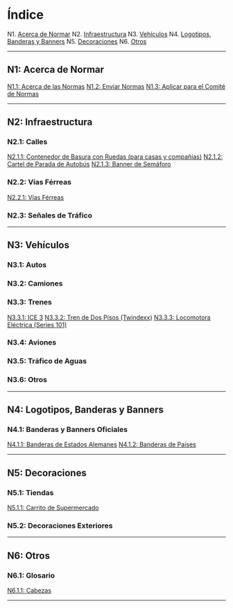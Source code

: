 # Índice

N1. [Acerca de Normar](#n1-acerca-de-normar)
N2. [Infraestructura](#n2-infraestructura)
N3. [Vehículos](#n3-vehículos)
N4. [Logotipos, Banderas y Banners](#n4-logotipos-banderas-y-banners)
N5. [Decoraciones](#n5-decoraciones)
N6. [Otros](#n6-otros)

---

## N1: Acerca de Normar

[N1.1: Acerca de las Normas](/BTEN/ES/N1/1)
[N1.2: Enviar Normas](/BTEN/ES/N1/2)
[N1.3: Aplicar para el Comité de Normas](/BTEN/ES/N1/3)


***

## N2: Infraestructura
### N2.1: Calles
[N2.1.1: Contenedor de Basura con Ruedas (para casas y compañías)](/BTEN/ES/N2/1/1)
[N2.1.2: Cartel de Parada de Autobús](/BTEN/ES/N2/1/2)
[N2.1.3: Banner de Semáforo](/BTEN/ES/N2/1/3)
### N2.2: Vías Férreas
[N2.2.1: Vías Férreas](/BTEN/ES/N2/2/1)
### N2.3: Señales de Tráfico

***

## N3: Vehículos
### N3.1: Autos
### N3.2: Camiones
### N3.3: Trenes
[N3.3.1: ICE 3](/BTEN/ES/N3/3/1)
[N3.3.2: Tren de Dos Pisos (Twindexx)](/BTEN/ES/N3/3/2)
[N3.3.3: Locomotora Eléctrica (Series 101)](/BTEN/ES/N3/3/3)
### N3.4: Aviones
### N3.5: Tráfico de Aguas
### N3.6: Otros

***

## N4: Logotipos, Banderas y Banners
### N4.1: Banderas y Banners Oficiales
[N4.1.1: Banderas de Estados Alemanes](/BTEN/ES/N4/1/1)
[N4.1.2: Banderas de Países](/BTEN/ES/N4/1/2)

***


## N5: Decoraciones
### N5.1: Tiendas
[N5.1.1: Carrito de Supermercado](/BTEN/ES/N5/1/1)
### N5.2: Decoraciones Exteriores

***

## N6: Otros
### N6.1: Glosario
[N6.1.1: Cabezas](/BTEN/ES/N6/1/1)

***
